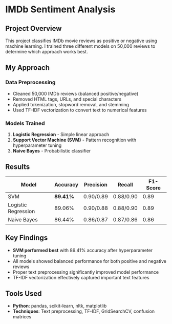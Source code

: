 # IMDb Sentiment Analysis

## Project Overview
This project classifies IMDb movie reviews as positive or negative using machine learning. I trained three different models on 50,000 reviews to determine which approach works best.

## My Approach

### Data Preprocessing
- Cleaned 50,000 IMDb reviews (balanced positive/negative)
- Removed HTML tags, URLs, and special characters
- Applied tokenization, stopword removal, and stemming
- Used TF-IDF vectorization to convert text to numerical features

### Models Trained
1. **Logistic Regression** - Simple linear approach
2. **Support Vector Machine (SVM)** - Pattern recognition with hyperparameter tuning
3. **Naive Bayes** - Probabilistic classifier

## Results

| Model | Accuracy | Precision | Recall | F1-Score |
|-------|----------|-----------|--------|----------|
| SVM | **89.41%** | 0.90/0.89 | 0.88/0.90 | 0.89 |
| Logistic Regression | 89.06% | 0.90/0.88 | 0.88/0.90 | 0.89 |
| Naive Bayes | 86.44% | 0.86/0.87 | 0.87/0.86 | 0.86 |

## Key Findings
- **SVM performed best** with 89.41% accuracy after hyperparameter tuning
- All models showed balanced performance for both positive and negative reviews
- Proper text preprocessing significantly improved model performance
- TF-IDF vectorization effectively captured important text features

## Tools Used
- **Python**: pandas, scikit-learn, nltk, matplotlib
- **Techniques**: Text preprocessing, TF-IDF, GridSearchCV, confusion matrices